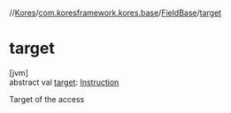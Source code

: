 //[Kores](../../../index.md)/[com.koresframework.kores.base](../index.md)/[FieldBase](index.md)/[target](target.md)

# target

[jvm]\
abstract val [target](target.md): [Instruction](../../com.koresframework.kores/-instruction/index.md)

Target of the access
